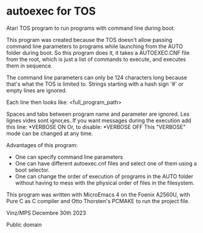 # autoexec for TOS
Atari TOS program to run programs with command line during boot.

This program was created because the TOS doesn't allow passing command line parameters to programs while launching from the AUTO folder during boot.
So this program does it, it takes a AUTOEXEC.CNF file from the root, which is just a list of commands to execute, and executes them in sequence.

The command line parameters can only be 124 characters long because that's what the TOS is limited to.
Strings starting with a hash sign '#' or empty lines are ignored.

Each line then looks like:
<full_program_path> <parameters>

Spaces and tabs between program name and parameter are ignored.
Les lignes vides sont ignor‚es.
If you want messages during the execution add this line:
*VERBOSE ON
Or, to disable:
*VERBOSE OFF
This "VERBOSE" mode can be changed at any time.

Advantages of this program:
* One can specify command line parameters
* One can have different autoexec.cnf files and select one of them using a boot selector.
* One can change the order of execution of programs in the AUTO folder without having to mess with the physical order of files in the filesystem.

This program was written with MicroEmacs 4 on the Foenix A2560U, with Pure C as C compiler and Otto Thorsten's PCMAKE to run the project file.


Vinz/MPS
Decembre 30th 2023

Public domain
